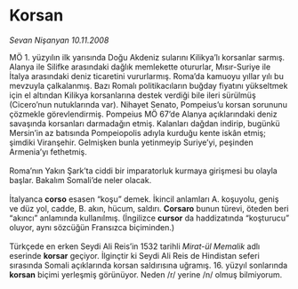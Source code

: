 # Korsan

*Sevan Nişanyan 10.11.2008*

<div class="taraf_structure_2col_1zq">
<div class="margen_n">



 <p>MÖ 1. yüzyılın ilk yarısında Doğu Akdeniz sularını Kilikya’lı korsanlar sarmış. Alanya ile Silifke arasındaki dağlık memlekette otururlar, Mısır-Suriye ile İtalya arasındaki deniz ticaretini vururlarmış. Roma’da kamuoyu yıllar yılı bu mevzuyla çalkalanmış. Bazı Romalı politikacıların buğday fiyatını yükseltmek için el altından Kilikya korsanlarına destek verdiği bile ileri sürülmüş (Cicero’nun nutuklarında var). Nihayet Senato, Pompeius’u korsan sorununu çözmekle görevlendirmiş. Pompeius MÖ 67’de Alanya açıklarındaki deniz savaşında korsanları darmadağın etmiş. Kalanları dağdan indirip, bugünkü Mersin’in az batısında Pompeiopolis adıyla kurduğu kente iskân etmiş; şimdiki Viranşehir. Gelmişken bunla yetinmeyip Suriye’yi, peşinden Armenia’yı fethetmiş. <br/><br/>Roma’nın Yakın Şark’ta ciddi bir imparatorluk kurmaya girişmesi bu olayla başlar. Bakalım Somali’de neler olacak. <br/><br/>İtalyanca <b>corso</b> esasen “koşu” demek. İkincil anlamları A. koşuyolu, geniş ve düz yol, cadde, B. akın, hücum, saldırı. <b>Corsaro</b> bunun türevi, öteden beri “akıncı” anlamında kullanılmış. (İngilizce <b>cursor</b> da haddizatında “koşturucu” oluyor, aynı sözcüğün Fransızca biçiminden.) <br/><br/>Türkçede en erken Seydi Ali Reis’in 1532 tarihli <i>Mirat-ül Memalik</i> adlı eserinde <b>korsar</b> geçiyor. İlginçtir ki Seydi Ali Reis de Hindistan seferi sırasında Somali açıklarında korsan saldırısına uğramış. 16. yüzyıl sonlarında <b>korsan</b> biçimi yerleşmiş görünüyor. Neden /r/ yerine /n/ olmuş bilmiyorum. </p>
<br/>
<br/>
<br/>



<br/>


<div id="taraf_not">
</div>

</div>


</div>
